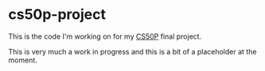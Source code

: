 # cs50p-project

This is the code I'm working on for my [CS50P](https://cs50.harvard.edu/python/2022/) final project.

This is very much a work in progress and this is a bit of a placeholder at the moment.

